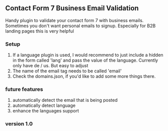 ## Contact Form 7 Business Email Validation 

Handy plugin to validate your contact form 7 with business emails. Sometimes you don't want personal emails to signup. 
Especially for B2B landing pages this is very helpful

### Setup

1. If a language plugin is used, I would recommend to just include a hidden in the form called 'lang' and pass the value of the language. Currently only have de / us. But easy to adjust
2. The name of the email tag needs to be called 'email'
3. Check the domains.json, if you'd like to add some more things there.

### future features

1. automatically detect the email that is being posted
2. automatically detect language
3. enhance the languages support

### version 1.0
